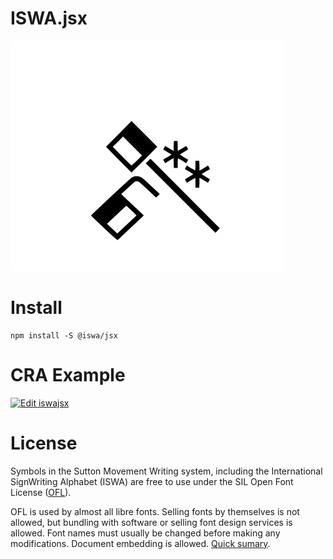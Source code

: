 # ISWA.jsx

![reactiontime](./reactiontime.png)

# Install
```
npm install -S @iswa/jsx
```

# CRA Example
[![Edit iswajsx](https://codesandbox.io/static/img/play-codesandbox.svg)](https://codesandbox.io/s/iswajsx-8cceh?fontsize=14&hidenavigation=1&theme=dark)

# License
Symbols in the Sutton Movement Writing system, including the International SignWriting Alphabet (ISWA) are free to use under the SIL Open Font License ([OFL](https://opensource.org/licenses/OFL-1.1)).

OFL is used by almost all libre fonts. Selling fonts by themselves is not allowed, but bundling with software or selling font design services is allowed. Font names must usually be changed before making any modifications. Document embedding is allowed. [Quick sumary](https://tldrlegal.com/license/open-font-license-(ofl)-explained).
